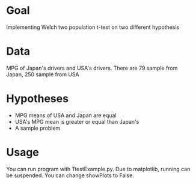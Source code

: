 # Goal
Implementing Welch two population t-test on two different hypothesis

# Data
MPG of Japan's drivers and USA's drivers. There are 79 sample from Japan, 250 sample from USA

# Hypotheses
- MPG means of USA and Japan are equal
- USA's MPG mean is greater or equal than Japan's
- A sample problem

# Usage
You can run program with TtestExample.py. Due to matplotlib, running can be suspended. You can change showPlots to False.
